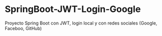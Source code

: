 # SpringBoot-JWT-Login-Google
Proyecto Spring Boot con JWT, login local y con redes sociales (Google, Faceboo, GitHub)
